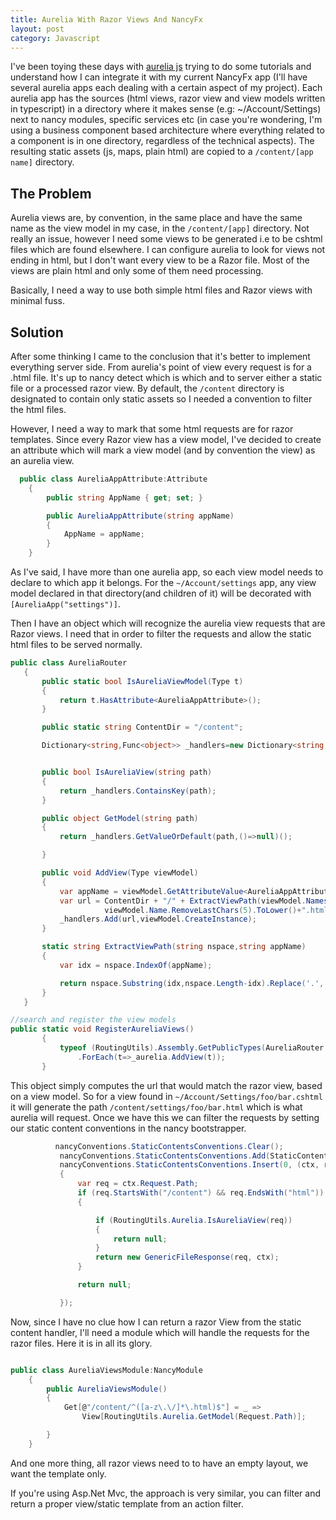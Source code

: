 ```yaml
---
title: Aurelia With Razor Views And NancyFx
layout: post
category: Javascript
---
```


I've been toying these days with [aurelia js](http://aurelia.io) trying to do some tutorials and understand how I can integrate it with my current NancyFx app (I'll have several aurelia apps each dealing with a certain aspect of my project).  Each aurelia app has the sources (html views, razor view and view models written in typescript) in a directory where it makes sense (e.g: ~/Account/Settings) next to nancy modules, specific services etc (in case you're wondering, I'm using a business component based architecture where everything related to a component is in one directory, regardless of the technical aspects). The resulting static assets (js, maps, plain html) are copied to a `/content/[app name]` directory.


## The Problem

Aurelia views are, by convention, in the same place and have the same name as the view model in my case, in the `/content/[app]` directory. Not really an issue, however I need some views to be generated i.e to be cshtml files which are found elsewhere. I can configure aurelia to look for views not ending in html, but I don't want every view to be a Razor file. Most of the views are plain html and only some of them need processing.

Basically, I need a way to use both simple html files and Razor views with minimal fuss.

## Solution

After some thinking I came to the conclusion that it's better to implement everything server side. From aurelia's point of view every request is for a .html file. It's up to nancy detect which is which and to server either a static file or a processed razor view. By default, the `/content` directory is designated to contain only static assets so I needed a convention to filter the html files.

However, I need a way to mark that some html requests are for razor templates. Since every Razor view has a view model, I've decided to create an attribute which will mark a view model (and by convention the view) as an aurelia view.

```csharp
  public class AureliaAppAttribute:Attribute
    {
        public string AppName { get; set; }

        public AureliaAppAttribute(string appName)
        {
            AppName = appName;
        }
    }
```

As I've said, I have more than one aurelia app, so each view model needs to declare to which app it belongs. For the `~/Account/settings` app, any view model declared in that directory(and children of it) will be decorated with  `[AureliaApp("settings")]`.

Then I have an object which will recognize the aurelia view requests that are Razor views. I need that in order to filter the requests and allow the static html files to be served normally.

```csharp
public class AureliaRouter
   {
       public static bool IsAureliaViewModel(Type t)
       {
           return t.HasAttribute<AureliaAppAttribute>();
       }

       public static string ContentDir = "/content";

       Dictionary<string,Func<object>> _handlers=new Dictionary<string, Func<object>>();


       public bool IsAureliaView(string path)
       {
           return _handlers.ContainsKey(path);
       }

       public object GetModel(string path)
       {
           return _handlers.GetValueOrDefault(path,()=>null)();

       }

       public void AddView(Type viewModel)
       {
           var appName = viewModel.GetAttributeValue<AureliaAppAttribute, string>(a => a.AppName);
           var url = ContentDir + "/" + ExtractViewPath(viewModel.Namespace, appName) + "/" +
                     viewModel.Name.RemoveLastChars(5).ToLower()+".html";
           _handlers.Add(url,viewModel.CreateInstance);
       }

       static string ExtractViewPath(string nspace,string appName)
       {
           var idx = nspace.IndexOf(appName);

           return nspace.Substring(idx,nspace.Length-idx).Replace('.', '/');
       }
   }

//search and register the view models
public static void RegisterAureliaViews()
       {
           typeof (RoutingUtils).Assembly.GetPublicTypes(AureliaRouter.IsAureliaViewModel)
               .ForEach(t=>_aurelia.AddView(t));
       }

```

This object simply computes the url that would match the razor view, based on a view model. So for a view found in `~/Account/Settings/foo/bar.cshtml` it will generate the path `/content/settings/foo/bar.html` which is what aurelia will request. Once we have this we can filter the requests by setting our static content conventions in the nancy bootstrapper.

```csharp
          nancyConventions.StaticContentsConventions.Clear();
           nancyConventions.StaticContentsConventions.Add(StaticContentConventionBuilder.AddDirectory("content",null,"js","css",".map"));
           nancyConventions.StaticContentsConventions.Insert(0, (ctx, root) =>
           {
               var req = ctx.Request.Path;
               if (req.StartsWith("/content") && req.EndsWith("html"))
               {

                   if (RoutingUtils.Aurelia.IsAureliaView(req))
                   {
                       return null;
                   }
                   return new GenericFileResponse(req, ctx);
               }

               return null;

           });

```

Now, since I have no clue how I can return a razor View from the static content handler, I'll need a module which will handle the requests for the razor files. Here it is in all its glory.

```csharp

public class AureliaViewsModule:NancyModule
    {
        public AureliaViewsModule()
        {
            Get[@"/content/^([a-z\.\/]*\.html)$"] = _ =>
                View[RoutingUtils.Aurelia.GetModel(Request.Path)];

        }
    }

```

And one more thing, all razor views need to to have an empty layout, we want the template only.

If you're using Asp.Net Mvc, the approach is very similar, you can filter and return a proper view/static template from an action filter.
